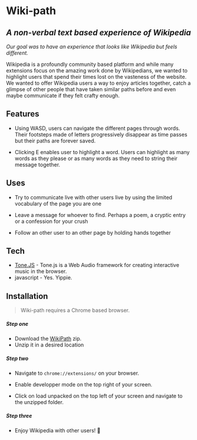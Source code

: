 # Wiki-path
## _A non-verbal text based experience of Wikipedia_


_Our goal was to have an experience that looks like Wikipedia but feels different._

Wikipedia is a profoundly community based platform and while many extensions focus on the amazing work done by Wikipedians, we wanted to highlight users that spend their times lost on the vasteness of the website.
We wanted to offer Wikipedia users a way to enjoy articles together, catch a glimpse of other people that have taken similar paths before and even maybe communicate if they felt crafty enough.



## Features

- Using WASD, users can navigate the different pages through words. Their footsteps made of letters progressively disappear as time passes but their paths are forever saved.

- Clicking E enables user to highlight a word. Users can highlight as many words as they please or as many words as they need to string their message together.

## Uses

- Try to communicate live with other users live by using the limited vocabulary of the page you are one

- Leave a message for whoever to find. Perhaps a poem, a cryptic entry or a confession for your crush

- Follow an other user to an other page by holding hands together


## Tech

- [Tone.JS](https://tonejs.github.io/) - Tone.js is a Web Audio framework for creating interactive music in the browser.
- javascript - Yes. Yippie.


## Installation

> Wiki-path requires a Chrome based browser.

##### Step one

- Download the [WikiPath](https://github.com/eastmountaincode/wiki-path-001) zip.
- Unzip it in a desired location

##### Step two

- Navigate to ```chrome://extensions/``` on your browser.

- Enable developper mode on the top right of your screen.

- Click on load unpacked on the top left of your screen and navigate to the unzipped folder.

##### Step three

- Enjoy Wikipedia with other users! 👾
